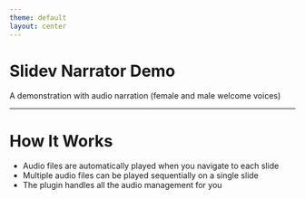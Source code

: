 ```yaml
---
theme: default
layout: center
---
```


<!-- This component will automatically play audio files for each slide -->
<Narrator />

# Slidev Narrator Demo

A demonstration with audio narration (female and male welcome voices)

---

# How It Works

- Audio files are automatically played when you navigate to each slide
- Multiple audio files can be played sequentially on a single slide
- The plugin handles all the audio management for you 